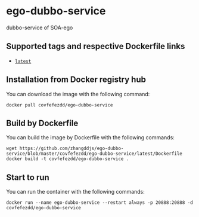 # ego-dubbo-service

dubbo-service of SOA-ego

## Supported tags and respective Dockerfile links

<ul><li><a href="https://raw.githubusercontent.com/zhangddjs/ego-dubbo-service/master/covfefezdd/ego-dubbo-service/latest/Dockerfile"><code>latest</code></a></li></ul>

## Installation from Docker registry hub

You can download the image with the following command:

``` text
docker pull covfefezdd/ego-dubbo-service
```

## Build by Dockerfile

You can build the image by Dockerfile with the following commands:

``` text
wget https://github.com/zhangddjs/ego-dubbo-service/blob/master/covfefezdd/ego-dubbo-service/latest/Dockerfile
docker build -t covfefezdd/ego-dubbo-service .
```

## Start to run

You can run the container with the following commands:

``` text
docker run --name ego-dubbo-service --restart always -p 20888:20888 -d covfefezdd/ego-dubbo-service
```



